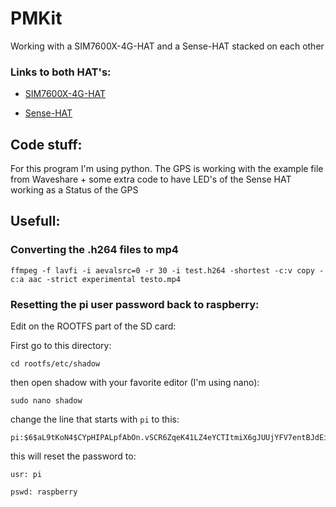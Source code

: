 # PMKit

Working with a SIM7600X-4G-HAT and a Sense-HAT stacked on each other

### Links to both HAT's:

* [SIM7600X-4G-HAT](https://www.waveshare.com/wiki/SIM7600E-H_4G_HAT)

* [Sense-HAT](https://www.raspberrypi.com/products/sense-hat/)


## Code stuff:

For this program I'm using python. The GPS is working with the example file from Waveshare + some extra code to have LED's of the Sense HAT working as a Status of the GPS


## Usefull:

### Converting the .h264 files to mp4

```text
ffmpeg -f lavfi -i aevalsrc=0 -r 30 -i test.h264 -shortest -c:v copy -c:a aac -strict experimental testo.mp4
```

### Resetting the pi user password back to raspberry:

Edit on the ROOTFS part of the SD card:

First go to this directory:
```
cd rootfs/etc/shadow
```
then open shadow with your favorite editor (I'm using nano):
```
sudo nano shadow
```

change the line that starts with `pi` to this:

```
pi:$6$aL9tKoN4$CYpHIPALpfAbOn.vSCR6ZqeK41LZ4eYCTItmiX6gJUUjYFV7entBJdEiX7f5geL.FNZzJ1EArLeneCyaN.ahx/:16878:0:99999:7:::
```

this will reset the password to: 
```
usr: pi
```
```
pswd: raspberry
```
